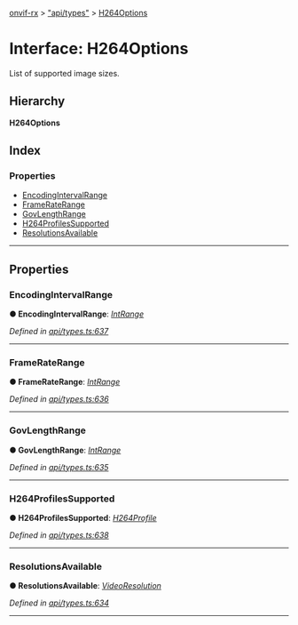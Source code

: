 [onvif-rx](../README.md) > ["api/types"](../modules/_api_types_.md) > [H264Options](../interfaces/_api_types_.h264options.md)

# Interface: H264Options

List of supported image sizes.

## Hierarchy

**H264Options**

## Index

### Properties

* [EncodingIntervalRange](_api_types_.h264options.md#encodingintervalrange)
* [FrameRateRange](_api_types_.h264options.md#frameraterange)
* [GovLengthRange](_api_types_.h264options.md#govlengthrange)
* [H264ProfilesSupported](_api_types_.h264options.md#h264profilessupported)
* [ResolutionsAvailable](_api_types_.h264options.md#resolutionsavailable)

---

## Properties

<a id="encodingintervalrange"></a>

###  EncodingIntervalRange

**● EncodingIntervalRange**: *[IntRange](_api_types_.intrange.md)*

*Defined in [api/types.ts:637](https://github.com/patrickmichalina/onvif-rx/blob/034e4d6/src/api/types.ts#L637)*

___
<a id="frameraterange"></a>

###  FrameRateRange

**● FrameRateRange**: *[IntRange](_api_types_.intrange.md)*

*Defined in [api/types.ts:636](https://github.com/patrickmichalina/onvif-rx/blob/034e4d6/src/api/types.ts#L636)*

___
<a id="govlengthrange"></a>

###  GovLengthRange

**● GovLengthRange**: *[IntRange](_api_types_.intrange.md)*

*Defined in [api/types.ts:635](https://github.com/patrickmichalina/onvif-rx/blob/034e4d6/src/api/types.ts#L635)*

___
<a id="h264profilessupported"></a>

###  H264ProfilesSupported

**● H264ProfilesSupported**: *[H264Profile](../enums/_api_types_.h264profile.md)*

*Defined in [api/types.ts:638](https://github.com/patrickmichalina/onvif-rx/blob/034e4d6/src/api/types.ts#L638)*

___
<a id="resolutionsavailable"></a>

###  ResolutionsAvailable

**● ResolutionsAvailable**: *[VideoResolution](_api_types_.videoresolution.md)*

*Defined in [api/types.ts:634](https://github.com/patrickmichalina/onvif-rx/blob/034e4d6/src/api/types.ts#L634)*

___

